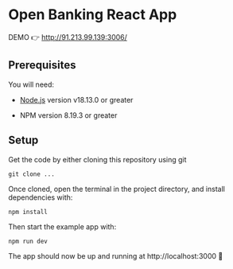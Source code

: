 # Open Banking React App

DEMO 👉 http://91.213.99.139:3006/

## Prerequisites

You will need:

- [Node.js](https://nodejs.org) version v18.13.0 or greater

- NPM version 8.19.3 or greater

## Setup

Get the code by either cloning this repository using git

```
git clone ...
```

Once cloned, open the terminal in the project directory, and install dependencies with:

```
npm install
```

Then start the example app with:

```
npm run dev
```

The app should now be up and running at http://localhost:3000 🚀
